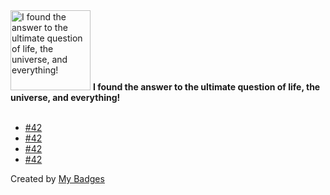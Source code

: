 <img src="https://my-badges.github.io/my-badges/the-ultimate-question.png" alt="I found the answer to the ultimate question of life, the universe, and everything!" title="I found the answer to the ultimate question of life, the universe, and everything!" width="128">
<strong>I found the answer to the ultimate question of life, the universe, and everything!</strong>
<br><br>

- <a href="https://github.com/ksysoev/deriv-api-bff/issues/42">#42</a>
- <a href="https://github.com/ksysoev/wsget/issues/42">#42</a>
- <a href="https://github.com/ksysoev/help-my-pet/issues/42">#42</a>
- <a href="https://github.com/ksysoev/wasabi/issues/42">#42</a>


Created by <a href="https://github.com/my-badges/my-badges">My Badges</a>